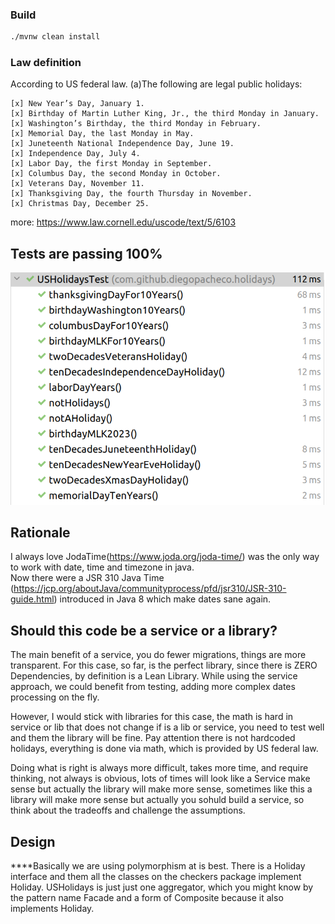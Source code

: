 ### Build 
```bash
./mvnw clean install 
```
### Law definition
According to US federal law. (a)The following are legal public holidays:
```
[x] New Year’s Day, January 1.
[x] Birthday of Martin Luther King, Jr., the third Monday in January.
[x] Washington’s Birthday, the third Monday in February.
[x] Memorial Day, the last Monday in May.
[x] Juneteenth National Independence Day, June 19.
[x] Independence Day, July 4.
[x] Labor Day, the first Monday in September.
[x] Columbus Day, the second Monday in October.
[x] Veterans Day, November 11.
[x] Thanksgiving Day, the fourth Thursday in November.
[x] Christmas Day, December 25.
```
more: https://www.law.cornell.edu/uscode/text/5/6103

## Tests are passing 100%
![image](tests-holidayts-passing.png)

## Rationale

I always love JodaTime(https://www.joda.org/joda-time/) was the only way
to work with date, time and timezone in java. <BR/> 
Now there were a JSR 310 Java Time (https://jcp.org/aboutJava/communityprocess/pfd/jsr310/JSR-310-guide.html)
introduced in Java 8 which make dates sane again. 

## Should this code be a service or a library?

The main benefit of a service, you do fewer migrations, things are more transparent. 
For this case, so far, is the perfect library, since there is ZERO Dependencies, by definition is a Lean Library.
While using the service approach, we could benefit from testing, adding more complex dates processing on the fly.

However, I would stick with libraries for this case, the math is 
hard in service or lib that does not change if is a lib or service, 
you need to test well and them the library will be fine. 
Pay attention there is not hardcoded holidays, everything is done via math, which is provided by US federal law.

Doing what is right is always more difficult, takes more time, and require thinking, not always is obvious, 
lots of times will look like a Service make sense but actually the library will make more sense, sometimes like this a library will 
make more sense but actually you sohuld build a service, so think about the tradeoffs and challenge the assumptions.

## Design

****Basically we are using polymorphism at is best. There is a Holiday interface and them all the classes on the 
checkers package implement Holiday. USHolidays is just just one aggregator, which you might know by the 
pattern name Facade and a form of Composite because it also implements Holiday.